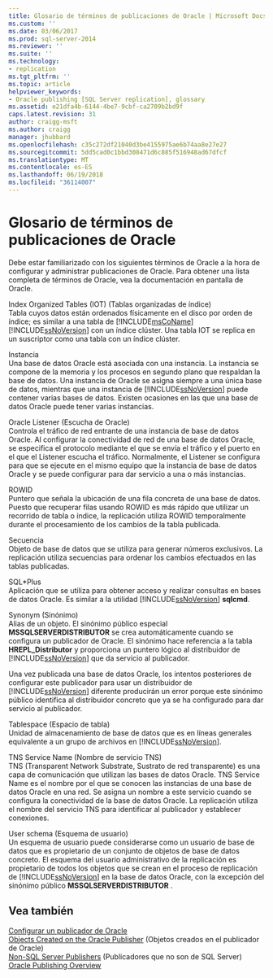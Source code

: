 ```yaml
---
title: Glosario de términos de publicaciones de Oracle | Microsoft Docs
ms.custom: ''
ms.date: 03/06/2017
ms.prod: sql-server-2014
ms.reviewer: ''
ms.suite: ''
ms.technology:
- replication
ms.tgt_pltfrm: ''
ms.topic: article
helpviewer_keywords:
- Oracle publishing [SQL Server replication], glossary
ms.assetid: e21dfa4b-6144-4be7-9cbf-ca2709b2bd9f
caps.latest.revision: 31
author: craigg-msft
ms.author: craigg
manager: jhubbard
ms.openlocfilehash: c35c272df21040d3be4155975ae6b74aa8e27e27
ms.sourcegitcommit: 5dd5cad0c1bbd308471d6c885f516948ad67dfcf
ms.translationtype: MT
ms.contentlocale: es-ES
ms.lasthandoff: 06/19/2018
ms.locfileid: "36114007"
---
```

# <a name="glossary-of-terms-for-oracle-publishing"></a>Glosario de términos de publicaciones de Oracle
  Debe estar familiarizado con los siguientes términos de Oracle a la hora de configurar y administrar publicaciones de Oracle. Para obtener una lista completa de términos de Oracle, vea la documentación en pantalla de Oracle.  
  
 Index Organized Tables (IOT) (Tablas organizadas de índice)  
 Tabla cuyos datos están ordenados físicamente en el disco por orden de índice; es similar a una tabla de [!INCLUDE[msCoName](../../../includes/msconame-md.md)] [!INCLUDE[ssNoVersion](../../../includes/ssnoversion-md.md)] con un índice clúster. Una tabla IOT se replica en un suscriptor como una tabla con un índice clúster.  
  
 Instancia  
 Una base de datos Oracle está asociada con una instancia. La instancia se compone de la memoria y los procesos en segundo plano que respaldan la base de datos. Una instancia de Oracle se asigna siempre a una única base de datos, mientras que una instancia de [!INCLUDE[ssNoVersion](../../../includes/ssnoversion-md.md)] puede contener varias bases de datos. Existen ocasiones en las que una base de datos Oracle puede tener varias instancias.  
  
 Oracle Listener (Escucha de Oracle)  
 Controla el tráfico de red entrante de una instancia de base de datos Oracle. Al configurar la conectividad de red de una base de datos Oracle, se especifica el protocolo mediante el que se envía el tráfico y el puerto en el que el Listener escucha el tráfico. Normalmente, el Listener se configura para que se ejecute en el mismo equipo que la instancia de base de datos Oracle y se puede configurar para dar servicio a una o más instancias.  
  
 ROWID  
 Puntero que señala la ubicación de una fila concreta de una base de datos. Puesto que recuperar filas usando ROWID es más rápido que utilizar un recorrido de tabla o índice, la replicación utiliza ROWID temporalmente durante el procesamiento de los cambios de la tabla publicada.  
  
 Secuencia  
 Objeto de base de datos que se utiliza para generar números exclusivos. La replicación utiliza secuencias para ordenar los cambios efectuados en las tablas publicadas.  
  
 SQL\*Plus  
 Aplicación que se utiliza para obtener acceso y realizar consultas en bases de datos Oracle. Es similar a la utilidad [!INCLUDE[ssNoVersion](../../../includes/ssnoversion-md.md)] **sqlcmd**.  
  
 Synonym (Sinónimo)  
 Alias de un objeto. El sinónimo público especial **MSSQLSERVERDISTRIBUTOR** se crea automáticamente cuando se configura un publicador de Oracle. El sinónimo hace referencia a la tabla **HREPL_Distributor** y proporciona un puntero lógico al distribuidor de [!INCLUDE[ssNoVersion](../../../includes/ssnoversion-md.md)] que da servicio al publicador.  
  
 Una vez publicada una base de datos Oracle, los intentos posteriores de configurar este publicador para usar un distribuidor de [!INCLUDE[ssNoVersion](../../../includes/ssnoversion-md.md)] diferente producirán un error porque este sinónimo público identifica al distribuidor concreto que ya se ha configurado para dar servicio al publicador.  
  
 Tablespace (Espacio de tabla)  
 Unidad de almacenamiento de base de datos que es en líneas generales equivalente a un grupo de archivos en [!INCLUDE[ssNoVersion](../../../includes/ssnoversion-md.md)].  
  
 TNS Service Name (Nombre de servicio TNS)  
 TNS (Transparent Network Substrate, Sustrato de red transparente) es una capa de comunicación que utilizan las bases de datos Oracle. TNS Service Name es el nombre por el que se conocen las instancias de una base de datos Oracle en una red. Se asigna un nombre a este servicio cuando se configura la conectividad de la base de datos Oracle. La replicación utiliza el nombre del servicio TNS para identificar al publicador y establecer conexiones.  
  
 User schema (Esquema de usuario)  
 Un esquema de usuario puede considerarse como un usuario de base de datos que es propietario de un conjunto de objetos de base de datos concreto. El esquema del usuario administrativo de la replicación es propietario de todos los objetos que se crean en el proceso de replicación de [!INCLUDE[ssNoVersion](../../../includes/ssnoversion-md.md)] en la base de datos Oracle, con la excepción del sinónimo público **MSSQLSERVERDISTRIBUTOR** .  
  
## <a name="see-also"></a>Vea también  
 [Configurar un publicador de Oracle](configure-an-oracle-publisher.md)   
 [Objects Created on the Oracle Publisher](objects-created-on-the-oracle-publisher.md)  (Objetos creados en el publicador de Oracle)  
 [Non-SQL Server Publishers](non-sql-server-publishers.md)  (Publicadores que no son de SQL Server)  
 [Oracle Publishing Overview](oracle-publishing-overview.md)  
  
  